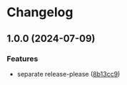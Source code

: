# Changelog

## 1.0.0 (2024-07-09)


### Features

* separate release-please ([8b13cc9](https://github.com/tphbrok/beatrec/commit/8b13cc915ad925cc298acbf34c83e4c468abd392))
